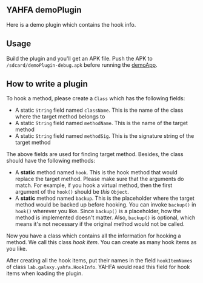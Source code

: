 YAHFA demoPlugin
----------------

Here is a demo plugin which contains the hook info.

## Usage

Build the plugin and you'll get an APK file. Push the APK to `/sdcard/demoPlugin-debug.apk` before running the [demoApp](https://github.com/rk700/YAHFA/tree/master/demoApp).

## How to write a plugin

To hook a method, please create a `Class` which has the following fields:

- A static `String` field named `className`. This is the name of the class where the target method belongs to
- A static `String` field named `methodName`. This is the name of the target method
- A static `String` field named `methodSig`. This is the signature string of the target method

The above fields are used for finding target method. Besides, the class should have the following methods:

- A __static__ method named `hook`. This is the hook method that would replace the target method. Please make sure that the arguments do match. For example, if you hook a virtual method, then the first argument of the `hook()` should be _this_ `Object`.
- A __static__ method named `backup`. This is the placeholder where the target method would be backed up before hooking. You can invoke `backup()` in `hook()` wherever you like. Since `backup()` is a placeholder, how the method is implemented doesn't matter. Also, `backup()` is optional, which means it's not necessary if the original method would not be called.

Now you have a class which contains all the information for hooking a method. We call this class _hook item_. You can create as many hook items as you like.

After creating all the hook items, put their names in the field `hookItemNames` of class `lab.galaxy.yahfa.HookInfo`. YAHFA would read this field for hook items when loading the plugin.

